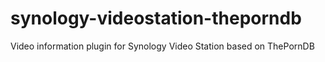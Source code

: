# synology-videostation-theporndb
Video information plugin for Synology Video Station based on ThePornDB
